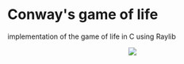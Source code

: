 # Conway's game of life
implementation of the game of life in C using Raylib
<p align="center"><img src="https://github.com/martha889/raylib-projects/blob/main/game-of-life/demo.gif"/></p>

